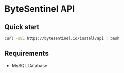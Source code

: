 # ByteSentinel API

## Quick start
```bash
curl -sSL https://bytesentinel.io/install/api | bash
```

## Requirements
- MySQL Database